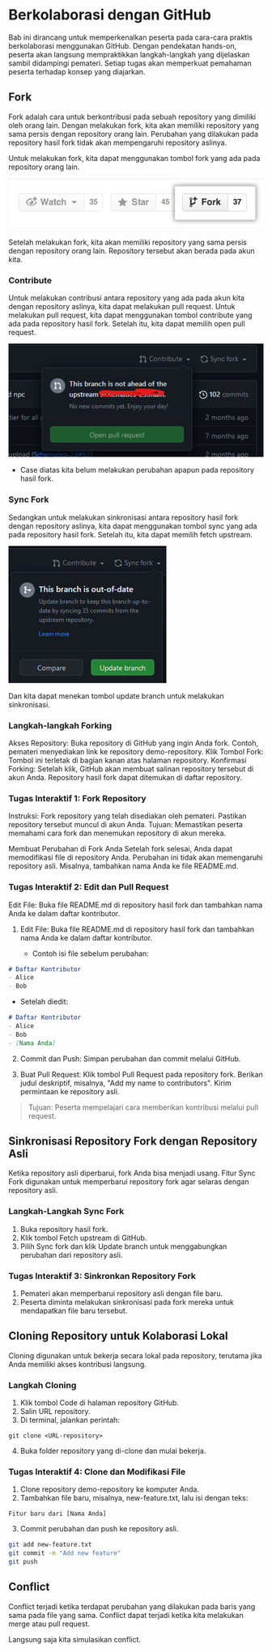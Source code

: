 # Berkolaborasi dengan GitHub 
Bab ini dirancang untuk memperkenalkan peserta pada cara-cara praktis berkolaborasi menggunakan GitHub. Dengan pendekatan hands-on, peserta akan langsung mempraktikkan langkah-langkah yang dijelaskan sambil didampingi pemateri. Setiap tugas akan memperkuat pemahaman peserta terhadap konsep yang diajarkan.

## Fork

Fork adalah cara untuk berkontribusi pada sebuah repository yang dimiliki oleh orang lain. Dengan melakukan fork, kita akan memiliki repository yang sama persis dengan repository orang lain. Perubahan yang dilakukan pada repository hasil fork tidak akan mempengaruhi repository aslinya.

Untuk melakukan fork, kita dapat menggunakan tombol fork yang ada pada repository orang lain.

![Alt text](assets/materi-4/fork-button.png)

Setelah melakukan fork, kita akan memiliki repository yang sama persis dengan repository orang lain. Repository tersebut akan berada pada akun kita.

### Contribute

Untuk melakukan contribusi antara repository yang ada pada akun kita dengan repository aslinya, kita dapat melakukan pull request. Untuk melakukan pull request, kita dapat menggunakan tombol contribute yang ada pada repository hasil fork. Setelah itu, kita dapat memilih open pull request.

![Alt text](assets/materi-4/syncfork.png)

- Case diatas kita belum melakukan perubahan apapun pada repository hasil fork.

### Sync Fork

Sedangkan untuk melakukan sinkronisasi antara repository hasil fork dengan repository aslinya, kita dapat menggunakan tombol sync yang ada pada repository hasil fork. Setelah itu, kita dapat memilih fetch upstream.

![Alt text](assets/materi-4/sync-fork.png)

Dan kita dapat menekan tombol update branch untuk melakukan sinkronisasi.

### Langkah-langkah Forking
Akses Repository: Buka repository di GitHub yang ingin Anda fork. Contoh, pemateri menyediakan link ke repository demo-repository.
Klik Tombol Fork: Tombol ini terletak di bagian kanan atas halaman repository.
Konfirmasi Forking: Setelah klik, GitHub akan membuat salinan repository tersebut di akun Anda. Repository hasil fork dapat ditemukan di daftar repository.

### Tugas Interaktif 1: Fork Repository
Instruksi: Fork repository yang telah disediakan oleh pemateri. Pastikan repository tersebut muncul di akun Anda.
Tujuan: Memastikan peserta memahami cara fork dan menemukan repository di akun mereka.

Membuat Perubahan di Fork Anda
Setelah fork selesai, Anda dapat memodifikasi file di repository Anda. Perubahan ini tidak akan memengaruhi repository asli. Misalnya, tambahkan nama Anda ke file README.md.

### Tugas Interaktif 2: Edit dan Pull Request

Edit File: Buka file README.md di repository hasil fork dan tambahkan nama Anda ke dalam daftar kontributor.

1. Edit File: Buka file README.md di repository hasil fork dan tambahkan nama Anda ke dalam daftar kontributor.

    - Contoh isi file sebelum perubahan:

```markdown
# Daftar Kontributor  
- Alice  
- Bob  
```
- Setelah diedit:

```markdown
# Daftar Kontributor  
- Alice  
- Bob  
- [Nama Anda]  
```

2. Commit dan Push: Simpan perubahan dan commit melalui GitHub.

3. Buat Pull Request:
Klik tombol Pull Request pada repository fork.
Berikan judul deskriptif, misalnya, "Add my name to contributors".
Kirim permintaan ke repository asli.

> Tujuan: Peserta mempelajari cara memberikan kontribusi melalui pull request.

## Sinkronisasi Repository Fork dengan Repository Asli

Ketika repository asli diperbarui, fork Anda bisa menjadi usang. Fitur Sync Fork digunakan untuk memperbarui repository fork agar selaras dengan repository asli.

### Langkah-Langkah Sync Fork

1. Buka repository hasil fork.
2. Klik tombol Fetch upstream di GitHub.
3. Pilih Sync fork dan klik Update branch untuk menggabungkan perubahan dari repository asli.

### Tugas Interaktif 3: Sinkronkan Repository Fork
1. Pemateri akan memperbarui repository asli dengan file baru.
2. Peserta diminta melakukan sinkronisasi pada fork mereka untuk mendapatkan file baru tersebut.

## Cloning Repository untuk Kolaborasi Lokal

Cloning digunakan untuk bekerja secara lokal pada repository, terutama jika Anda memiliki akses kontribusi langsung.

### Langkah Cloning

1. Klik tombol Code di halaman repository GitHub.
2. Salin URL repository.
3. Di terminal, jalankan perintah:

```
git clone <URL-repository>
```
4. Buka folder repository yang di-clone dan mulai bekerja.

### Tugas Interaktif 4: Clone dan Modifikasi File
1. Clone repository demo-repository ke komputer Anda.
2. Tambahkan file baru, misalnya, new-feature.txt, lalu isi dengan teks:

```
Fitur baru dari [Nama Anda]
```

3. Commit perubahan dan push ke repository asli.

```bash
git add new-feature.txt  
git commit -m "Add new feature"  
git push  
```

## Conflict

Conflict terjadi ketika terdapat perubahan yang dilakukan pada baris yang sama pada file yang sama. Conflict dapat terjadi ketika kita melakukan merge atau pull request.

Langsung saja kita simulasikan conflict.
